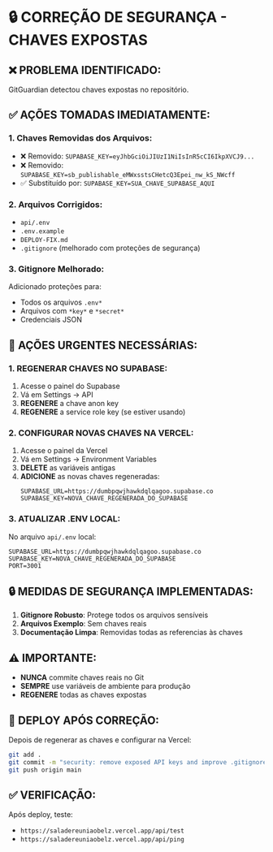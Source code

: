 # 🔒 CORREÇÃO DE SEGURANÇA - CHAVES EXPOSTAS

## ❌ PROBLEMA IDENTIFICADO:
GitGuardian detectou chaves expostas no repositório.

## ✅ AÇÕES TOMADAS IMEDIATAMENTE:

### 1. **Chaves Removidas dos Arquivos:**
- ❌ Removido: `SUPABASE_KEY=eyJhbGciOiJIUzI1NiIsInR5cCI6IkpXVCJ9...`
- ❌ Removido: `SUPABASE_KEY=sb_publishable_eMWxsstsCHetcQ3Epei_nw_kS_NWcff`
- ✅ Substituído por: `SUPABASE_KEY=SUA_CHAVE_SUPABASE_AQUI`

### 2. **Arquivos Corrigidos:**
- `api/.env`
- `.env.example`
- `DEPLOY-FIX.md`
- `.gitignore` (melhorado com proteções de segurança)

### 3. **Gitignore Melhorado:**
Adicionado proteções para:
- Todos os arquivos `.env*`
- Arquivos com `*key*` e `*secret*`
- Credenciais JSON

## 🚨 AÇÕES URGENTES NECESSÁRIAS:

### 1. **REGENERAR CHAVES NO SUPABASE:**
1. Acesse o painel do Supabase
2. Vá em Settings → API
3. **REGENERE** a chave anon key
4. **REGENERE** a service role key (se estiver usando)

### 2. **CONFIGURAR NOVAS CHAVES NA VERCEL:**
1. Acesse o painel da Vercel
2. Vá em Settings → Environment Variables
3. **DELETE** as variáveis antigas
4. **ADICIONE** as novas chaves regeneradas:
   ```
   SUPABASE_URL=https://dumbpqwjhawkdqlqagoo.supabase.co
   SUPABASE_KEY=NOVA_CHAVE_REGENERADA_DO_SUPABASE
   ```

### 3. **ATUALIZAR .ENV LOCAL:**
No arquivo `api/.env` local:
```
SUPABASE_URL=https://dumbpqwjhawkdqlqagoo.supabase.co
SUPABASE_KEY=NOVA_CHAVE_REGENERADA_DO_SUPABASE
PORT=3001
```

## 🔒 MEDIDAS DE SEGURANÇA IMPLEMENTADAS:

1. **Gitignore Robusto**: Protege todos os arquivos sensíveis
2. **Arquivos Exemplo**: Sem chaves reais
3. **Documentação Limpa**: Removidas todas as referencias às chaves

## ⚠️ IMPORTANTE:
- **NUNCA** commite chaves reais no Git
- **SEMPRE** use variáveis de ambiente para produção
- **REGENERE** todas as chaves expostas

## 🚀 DEPLOY APÓS CORREÇÃO:
Depois de regenerar as chaves e configurar na Vercel:
```bash
git add .
git commit -m "security: remove exposed API keys and improve .gitignore"
git push origin main
```

## ✅ VERIFICAÇÃO:
Após deploy, teste:
- `https://saladereuniaobelz.vercel.app/api/test`
- `https://saladereuniaobelz.vercel.app/api/ping`
